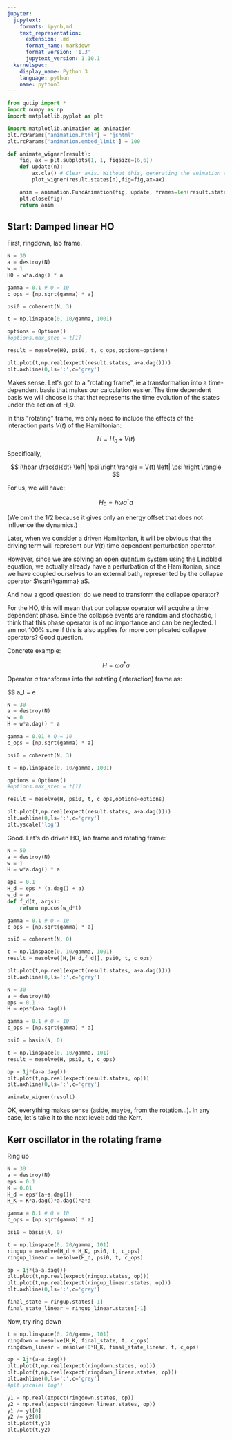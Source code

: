 ```yaml
---
jupyter:
  jupytext:
    formats: ipynb,md
    text_representation:
      extension: .md
      format_name: markdown
      format_version: '1.3'
      jupytext_version: 1.10.1
  kernelspec:
    display_name: Python 3
    language: python
    name: python3
---
```


```python
from qutip import *
import numpy as np
import matplotlib.pyplot as plt
```

```python
import matplotlib.animation as animation
plt.rcParams["animation.html"] = "jshtml"
plt.rcParams['animation.embed_limit'] = 100

def animate_wigner(result):
    fig, ax = plt.subplots(1, 1, figsize=(6,6))
    def update(n):
        ax.cla() # Clear axis. Without this, generating the animation takes a lot longer...
        plot_wigner(result.states[n],fig=fig,ax=ax)

    anim = animation.FuncAnimation(fig, update, frames=len(result.states))
    plt.close(fig)
    return anim
```

## Start: Damped linear HO


First, ringdown, lab frame. 

```python
N = 30
a = destroy(N)
w = 1
H0 = w*a.dag() * a

gamma = 0.1 # Q = 10
c_ops = [np.sqrt(gamma) * a]

psi0 = coherent(N, 3)

t = np.linspace(0, 10/gamma, 1001)

options = Options()
#options.max_step = t[1]

result = mesolve(H0, psi0, t, c_ops,options=options)

plt.plot(t,np.real(expect(result.states, a+a.dag())))
plt.axhline(0,ls=':',c='grey')
```

Makes sense. Let's got to a "rotating frame", ie a transformation into a time-dependent basis that makes our calculation easier. The time dependent basis we will choose is that that represents the time evolution of the states under the action of H_0. 

In this "rotating" frame, we only need to include the effects of the interaction parts $V(t)$ of the Hamiltonian:

$$
H = H_0 + V(t)
$$

Specifically, 

$$
i\hbar \frac{d}{dt} 
\left| \psi \right \rangle = 
V(t) 
\left| \psi \right \rangle
$$

For us, we will have:

$$
H_0 = \hbar \omega a^\dagger a
$$

(We omit the 1/2 because it gives only an energy offset that does not influence the dynamics.)

Later, when we consider a driven Hamiltonian, it will be obvious that the driving term will represent our $V(t)$ time dependent perturbation operator. 

However, since we are solving an open quantum system using the Lindblad equation, we actually already have a perturbation of the Hamiltonian, since we have coupled ourselves to an external bath, represented by the collapse operator $\sqrt{\gamma} a$. 

And now a good question: do we need to transform the collapse operator? 

For the HO, this will mean that our collapse operator will acquire a time dependent phase. Since the collapse events are random and stochastic, I think that this phase operator is of no importance and can be neglected. I am not 100% sure if this is also applies for more complicated collapse operators? Good question. 



Concrete example: 

$$
H = \omega a^\dagger a
$$

Operator $a$ transforms into the rotating (interaction) frame as:

$$
a_I = e

```python
N = 30
a = destroy(N)
w = 0
H = w*a.dag() * a

gamma = 0.01 # Q = 10
c_ops = [np.sqrt(gamma) * a]

psi0 = coherent(N, 3)

t = np.linspace(0, 10/gamma, 1001)

options = Options()
#options.max_step = t[1]

result = mesolve(H, psi0, t, c_ops,options=options)

plt.plot(t,np.real(expect(result.states, a+a.dag())))
plt.axhline(0,ls=':',c='grey')
plt.yscale('log')
```

Good. Let's do driven HO, lab frame and rotating frame: 

```python
N = 50
a = destroy(N)
w = 1
H = w*a.dag() * a

eps = 0.1
H_d = eps * (a.dag() + a) 
w_d = w
def f_d(t, args):
    return np.cos(w_d*t)

gamma = 0.1 # Q = 10
c_ops = [np.sqrt(gamma) * a]

psi0 = coherent(N, 0)

t = np.linspace(0, 10/gamma, 1001)
result = mesolve([H,[H_d,f_d]], psi0, t, c_ops)

plt.plot(t,np.real(expect(result.states, a+a.dag())))
plt.axhline(0,ls=':',c='grey')
```



```python
N = 30
a = destroy(N)
eps = 0.1
H = eps*(a+a.dag())

gamma = 0.1 # Q = 10
c_ops = [np.sqrt(gamma) * a]

psi0 = basis(N, 0)

t = np.linspace(0, 10/gamma, 101)
result = mesolve(H, psi0, t, c_ops)

op = 1j*(a-a.dag())
plt.plot(t,np.real(expect(result.states, op)))
plt.axhline(0,ls=':',c='grey')
```

```python
animate_wigner(result)
```

OK, everything makes sense (aside, maybe, from the rotation...). In any case, let's take it to the next level: add the Kerr. 


## Kerr oscillator in the rotating frame


Ring up

```python
N = 30
a = destroy(N)
eps = 0.1
K = 0.01
H_d = eps*(a+a.dag()) 
H_K = K*a.dag()*a.dag()*a*a

gamma = 0.1 # Q = 10
c_ops = [np.sqrt(gamma) * a]

psi0 = basis(N, 0)

t = np.linspace(0, 20/gamma, 101)
ringup = mesolve(H_d + H_K, psi0, t, c_ops)
ringup_linear = mesolve(H_d, psi0, t, c_ops)

op = 1j*(a-a.dag())
plt.plot(t,np.real(expect(ringup.states, op)))
plt.plot(t,np.real(expect(ringup_linear.states, op)))
plt.axhline(0,ls=':',c='grey')

final_state = ringup.states[-1]
final_state_linear = ringup_linear.states[-1]
```

Now, try ring down

```python
t = np.linspace(0, 20/gamma, 101)
ringdown = mesolve(H_K, final_state, t, c_ops)
ringdown_linear = mesolve(0*H_K, final_state_linear, t, c_ops)

op = 1j*(a-a.dag())
plt.plot(t,np.real(expect(ringdown.states, op)))
plt.plot(t,np.real(expect(ringdown_linear.states, op)))
plt.axhline(0,ls=':',c='grey')
#plt.yscale('log')
```

```python
y1 = np.real(expect(ringdown.states, op))
y2 = np.real(expect(ringdown_linear.states, op))
y1 /= y1[0]
y2 /= y2[0]
plt.plot(t,y1)
plt.plot(t,y2)
```
